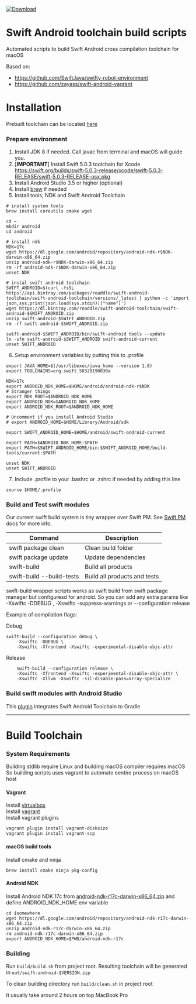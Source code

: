 [ ![Download](https://api.bintray.com/packages/readdle/swift-android-toolchain/swift-android-toolchain/images/download.svg) ](https://bintray.com/readdle/swift-android-toolchain/swift-android-toolchain/_latestVersion)

# Swift Android toolchain build scripts
Automated scripts to build Swift Android cross compilation toolchain for macOS

Based on:
 - https://github.com/SwiftJava/swifty-robot-environment
 - https://github.com/zayass/swift-android-vagrant

# Installation
Prebuilt toolchain can be located [here](https://bintray.com/readdle/swift-android-toolchain/swift-android-toolchain)

### Prepare environment

1. Install JDK 8 if needed. Call javac from terminal and macOS will guide you.
2. [**IMPORTANT**] Install Swift 5.0.3 toolchain for Xcode https://swift.org/builds/swift-5.0.3-release/xcode/swift-5.0.3-RELEASE/swift-5.0.3-RELEASE-osx.pkg
3. Install Android Studio 3.5 or higher (optional)
4. Install [brew](https://brew.sh/) if needed
5. Install tools, NDK and Swift Android Toolchain

```
# install system tools
brew install coreutils cmake wget
 
cd ~
mkdir android
cd android
 
# install ndk
NDK=17c
wget https://dl.google.com/android/repository/android-ndk-r$NDK-darwin-x86_64.zip
unzip android-ndk-r$NDK-darwin-x86_64.zip
rm -rf android-ndk-r$NDK-darwin-x86_64.zip
unset NDK
 
# instal swift android toolchain
SWIFT_ANDROID=$(curl -fsSL https://api.bintray.com/packages/readdle/swift-android-toolchain/swift-android-toolchain/versions/_latest | python -c 'import json,sys;print(json.load(sys.stdin))["name"]')
wget https://dl.bintray.com/readdle/swift-android-toolchain/swift-android-$SWIFT_ANDROID.zip
unzip swift-android-$SWIFT_ANDROID.zip
rm -rf swift-android-$SWIFT_ANDROID.zip

swift-android-$SWIFT_ANDROID/bin/swift-android tools --update
ln -sfn swift-android-$SWIFT_ANDROID swift-android-current
unset SWIFT_ANDROID
```

6. Setup environment variables by putting this to .profile 

```
export JAVA_HOME=$(/usr/libexec/java_home --version 1.8)
export TOOLCHAINS=org.swift.50320190830a

NDK=17c
export ANDROID_NDK_HOME=$HOME/android/android-ndk-r$NDK
# Stranger things
export NDK_ROOT=$ANDROID_NDK_HOME
export ANDROID_NDK=$ANDROID_NDK_HOME
export ANDROID_NDK_ROOT=$ANDROID_NDK_HOME

# Uncomment if you install Android Studio
# export ANDROID_HOME=$HOME/Library/Android/sdk

export SWIFT_ANDROID_HOME=$HOME/android/swift-android-current
 
export PATH=$ANDROID_NDK_HOME:$PATH
export PATH=$SWIFT_ANDROID_HOME/bin:$SWIFT_ANDROID_HOME/build-tools/current:$PATH
 
unset NDK
unset SWIFT_ANDROID
```

7. Include .profile to your .bashrc or .zshrc if needed by adding this line

```
source $HOME/.profile
```

### Build and Test swift modules

Our current swift build system is tiny wrapper over Swift PM. See [Swift PM](https://github.com/apple/swift-package-manager/blob/master/Documentation/Usage.md) docs for more info.

| Command                      | Description                  |
|------------------------------|------------------------------|
| swift package clean          | Clean build folder           |
| swift package update         | Update dependencies          |
| swift-build                  | Build all products           |
| swift-build  --build-tests   | Build all products and tests |
 
swift-build wrapper scripts works as swift build from swift package manager but configuresd for android.
So you can add any extra params like -Xswiftc -DDEBUG , -Xswiftc -suppress-warnings or --configuration release

Example of compilation flags:

Debug
```
swift-build --configuration debug \
    -Xswiftc -DDEBUG \
    -Xswiftc -Xfrontend -Xswiftc -experimental-disable-objc-attr
```

Release
```
    swift-build --configuration release \
    -Xswiftc -Xfrontend -Xswiftc -experimental-disable-objc-attr \
    -Xswiftc -Xllvm -Xswiftc -sil-disable-pass=array-specialize
```
  
### Build swift modules with Android Studio

This [plugin](https://github.com/readdle/swift-android-gradle) integrates Swift Android Toolchain to Gradle

---

# Build Toolchain
### System Requirements

Building stdlib require Linux and building macOS compiler requires macOS
So building scripts uses vagrant to automate eentire process on macOS host

#### Vagrant
Install [virtualbox](https://www.virtualbox.org/wiki/Downloads)  
Install [vagrant](https://www.vagrantup.com/)  
Install vagrant plugins

    vagrant plugin install vagrant-disksize
    vagrant plugin install vagrant-scp

#### macOS build tools
Install cmake and ninja

    brew install cmake ninja pkg-config
    
#### Android NDK
Install Android NDK 17c from [android-ndk-r17c-darwin-x86_64.zip](https://dl.google.com/android/repository/android-ndk-r17c-darwin-x86_64.zip) and define ANDROID_NDK_HOME env variable

    cd $somewhere
    wget https://dl.google.com/android/repository/android-ndk-r17c-darwin-x86_64.zip
    unzip android-ndk-r17c-darwin-x86_64.zip
    rm android-ndk-r17c-darwin-x86_64.zip
    export ANDROID_NDK_HOME=$PWD/android-ndk-r17c

### Building

Run `build/build.sh` from project root. 
Resulting toolchain will be generated in `out/swift-android-$VERSION.zip`

To clean building directory run `build/clean.sh` in project root

It usually take around 2 hours on top MacBook Pro
